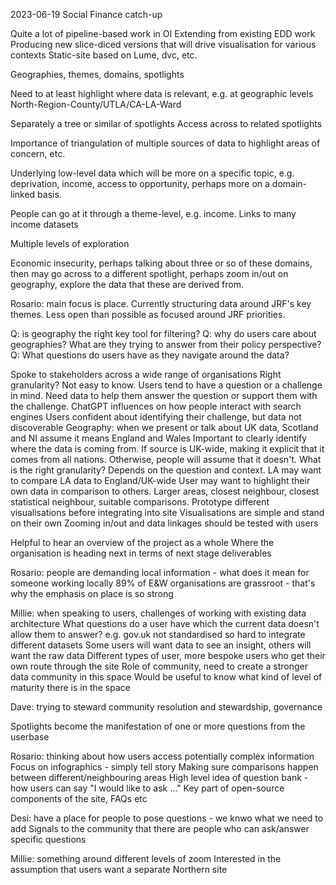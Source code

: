 2023-06-19 Social Finance catch-up

Quite a lot of pipeline-based work in OI
Extending from existing EDD work
Producing new slice-diced versions that will drive visualisation for various contexts
Static-site based on Lume, dvc, etc.

Geographies, themes, domains, spotlights

Need to at least highlight where data is relevant, e.g. at geographic levels
North-Region-County/UTLA/CA-LA-Ward

Separately a tree or similar of spotlights
Access across to related spotlights

Importance of triangulation of multiple sources of data to highlight areas of concern, etc.

Underlying low-level data which will be more on a specific topic, e.g. deprivation, income, access to opportunity, perhaps more on a domain-linked basis.

People can go at it through a theme-level, e.g. income. Links to many income datasets

Multiple levels of exploration

Economic insecurity, perhaps talking about three or so of these domains, then may go across to a different spotlight, perhaps zoom in/out on geography, explore the data that these are derived from.

Rosario: main focus is place. Currently structuring data around JRF's key themes.
Less open than possible as focused around JRF priorities.

Q: is geography the right key tool for filtering?
Q: why do users care about geographies? What are they trying to answer from their policy perspective?
Q: What questions do users have as they navigate around the data?

Spoke to stakeholders across a wide range of organisations
Right granularity? Not easy to know. Users tend to have a question or a challenge in mind. Need data to help them answer the question or support them with the challenge.
ChatGPT influences on how people interact with search engines
Users confident about identifying their challenge, but data not discoverable
Geography: when we present or talk about UK data, Scotland and NI assume it means England and Wales
Important to clearly identify where the data is coming from. If source is UK-wide, making it explicit that it comes from all nations. Otherwise, people will assume that it doesn't.
What is the right granularity? Depends on the question and context.
LA may want to compare LA data to England/UK-wide
User may want to highlight their own data in comparison to others. Larger areas, closest neighbour, closest statistical neighbour, suitable comparisons.
Prototype different visualisations before integrating into site
Visualisations are simple and stand on their own
Zooming in/out and data linkages should be tested with users

Helpful to hear an overview of the project as a whole
Where the organisation is heading next in terms of next stage deliverables

Rosario: people are demanding local information - what does it mean for someone working locally
89% of E&W organisations are grassroot - that's why the emphasis on place is so strong

Millie: when speaking to users, challenges of working with existing data architecture
What questions do a user have which the current data doesn't allow them to answer?
e.g. gov.uk not standardised so hard to integrate different datasets
Some users will want data to see an insight, others will want the raw data
Different types of user, more bespoke users who get their own route through the site
Role of community, need to create a stronger data community in this space
Would be useful to know what kind of level of maturity there is in the space

Dave: trying to steward community resolution and stewardship, governance

Spotlights become the manifestation of one or more questions from the userbase

Rosario: thinking about how users access potentially complex information
Focus on infographics - simply tell story
Making sure comparisons happen between different/neighbouring areas
High level idea of question bank - how users can say "I would like to ask ..."
Key part of open-source components of the site, FAQs etc

Desi: have a place for people to pose questions - we knwo what we need to add
Signals to the community that there are people who can ask/answer specific questions

Millie: something around different levels of zoom
Interested in the assumption that users want a separate Northern site

